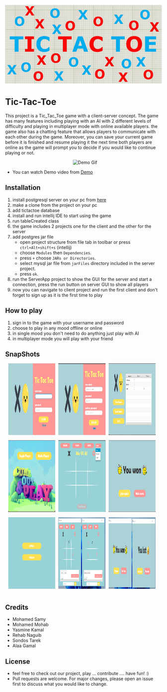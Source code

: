 
![Image](src/main/resources/images/img.jpg)
# Tic-Tac-Toe
This project is a Tic_Tac_Toe game with a client-server concept. The game has many features including playing with an
AI with 2 different levels of difficulty and playing in multiplayer mode with online available players. the game also has a chatting feature that
allows players to communicate with each other during the game. Moreover, you can save your current game before it is finished and resume playing it
the next time both players are online as the game will prompt you to decide if you would like to continue playing or not.
<center>
        <img src="src/main/resources/images/game%20video.gif" style="margin-left:2%; " alt="Demo Gif" title="Demo Gif">
</center>

- You can watch Demo video from [Demo](https://youtu.be/Sp_U9unA3so)
## Installation
1. install postgresql server on your pc from [here](https://www.postgresql.org/download/)
2. make a clone from the project on your pc
3. add tictactoe database
4. install and run intellij IDE to start using the game
5. run tableCreated class
6. the game includes 2 projects one for the client and the other for the server
7. add postgres jar file
    - open project structure from file tab in toolbar or press `ctrl+Alt+shift+s` (intellij)
    - choose `Modules` then `Dependencies`.
    - press `+` choose `JARs or Directories`.
    - select mysql jar file from `jarFiles` directory included in the server project.
    - press `ok`.
8. run the ServerApp project to show the GUI for the server and start a connection, press the run button on server GUI to show all players
9. now you can navigate to client project and run the first client and don't forget to sign up as it is the first time to play
## How to play
1. sign in to the game with your username and password
2. choose to play in any mood offline or online 
3. in single mood you don't need to do anything just play with AI
4. in multiplayer mode you will play with your friend
## SnapShots
<div style="display:flex;align-items: center;">
    <img src="src/main/resources/images/readmeImg/login.png" style="width: 30%;height:230px; margin-left:2%; ">
    <img src="src/main/resources/images/readmeImg/signUp.png" style="width: 30%;height:230px;margin-left:2%; ">
    <img src="src/main/resources/images/readmeImg/Main%20menu.png" style="width: 30%;height:230px;margin-left:2%; ">
</div>
<br>
<div style="display:flex;align-items: center;">
    <img src="src/main/resources/images/readmeImg/selectMode.png" style="width: 30%;height:230px;margin-left:2%;" > 
    <img src="src/main/resources/images/readmeImg/min%20max.png"  style="width: 30%;height:230px;margin-left:2%;" >
<img src="src/main/resources/images/readmeImg/win.png" style="width: 30%;height:230px;margin-left:2%; ">
</div>
<br>
<div style="display:flex;align-items: center;">
 <img src="src/main/resources/images/readmeImg/Multi%20player%20mode.png"  style="width: 30%;height:230px;margin-left:2%;">
    <img src="src/main/resources/images/readmeImg/online.png" style="width: 30%;height:230px;margin-left:2%; " > 
    <img src="src/main/resources/images/readmeImg/onlinewinlose.png" style="width: 30%;height:230px;margin-left:2%;">
</div>
<br>

## Credits
- Mohamed Samy
- Mohamed Mohab
- Yasmine Kamal
- Rehab Naguib
- Sondos Tarek
- Alaa Gamal
## License
- feel free to check out our project, play ... contribute .... have fun! :)
- Pull requests are welcome. For major changes, please open an issue first to discuss what you would like to change.
